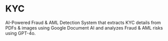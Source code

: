 # KYC
AI-Powered Fraud &amp; AML Detection System that extracts KYC details from PDFs &amp; images using Google Document AI and analyzes Fraud &amp; AML risks using GPT-4o.
